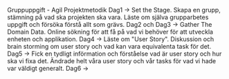 Gruppuppgift - Agil Projektmetodik
 Dag1 -> Set the Stage. Skapa en grupp, stämning på vad ska projekten ska vara. Läste om själva grupparbetes uppgift och försöka förstå allt som grävs.
 Dag2 och Dag3 -> Gather The Domain Data. Online sökning för att få på vad vi behöver för att utveckla enheten och applikation.
 Dag4 -> Läste om "User Story". Diskussion och brain storming om user story och vad kan vara equivalenta task för det.
 Dag5 -> Fick en tydligt införmation och förståelse vad är user story och hur ska vi fixa det. Ändrade helt våra user story och vår tasks för vad vi hade var väldigt generalt.
 Dag6 -> 
         
